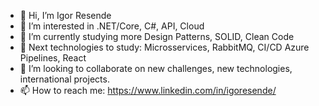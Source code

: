 - 👋 Hi, I’m Igor Resende
- 👀 I’m interested in .NET/Core, C#, API, Cloud  
- 🌱 I’m currently studying more Design Patterns, SOLID, Clean Code
- 👀 Next technologies to study: Microsservices, RabbitMQ, CI/CD Azure Pipelines, React
- 💞️ I’m looking to collaborate on new challenges, new technologies, international projects.
- 📫 How to reach me: https://www.linkedin.com/in/igoresende/

<!---

--->
